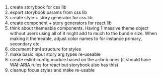1. create storybook for css lib
1. export storybook params from css lib
1. create style + story generator for css lib
1. create component + story generators for react lib
1. think about themeable components. Having 1 massive theme object without users using all of it
   might add to much to the bundle size. When making it themeable, adjust color names to for instance
   primary, secondary etc.
1. document html structure for styles
1. make basic input story arg types re-useable
1. create eslint config module based on the airbnb ones (it should have WAI-ARIA rules for react but storybook also has this)
1. cleanup focus styles and make re-usable
